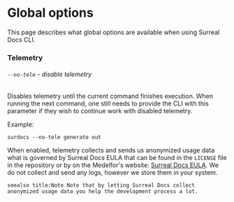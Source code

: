 # Global options

This page describes what global options are available when using Surreal Docs CLI.

### Telemetry

###### `--no-tele` - disable telemetry

Disables telemetry until the current command finishes execution. When running the next command, one still needs to provide the CLI with this parameter if they wish to continue work with disabled telemetry.

Example:

```
surdocs --no-tele generate out
```

When enabled, telemetry collects and sends us anonymized usage data what is governed by Surreal Docs EULA that can be found in the `LICENSE` file in the repository or by on the Medelfor's website: [Surreal Docs EULA](https://medelfor.com/eula/surreal-cloud "Surreal Docs EULA"). We do not collect and send any logs, however we store them in your system.

``seealso
title:Note
Note that by letting Surreal Docs collect anonymized usage data
you help the development process a lot.
``
